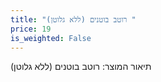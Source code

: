 ```yaml
---
title: "רוטב בוטנים (ללא גלוטן) "
price: 19
is_weighted: False
---
```


תיאור המוצר: רוטב בוטנים (ללא גלוטן) 
